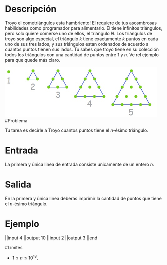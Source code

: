 # Descripción

Troyo el cometriángulos esta hambriento! El requiere de tus asosmbrosas habilidades como programador para alimentarlo. El tiene infinitos triángulos, pero solo quiere comerse uno de ellos, el triángulo $N$. Los triángulos de troyo son algo especial, el triángulo $k$ tiene exactamente $k$ puntos en cada uno de sus tres lados, y sus triángulos estan ordenados de acuerdo a cuantos puntos tienen sus lados. Tu sabes que troyo tiene en su colección todos los triángulos con una cantidad de puntos entre $1$ y $n$. Ve rel ejemplo para que quede más claro.

![holi](triangulin.jpg)
#Problema

Tu tarea es decirle a Troyo cuantos puntos tiene el $n$-ésimo triángulo.

# Entrada

La primera y única linea de entrada consiste unicamente de un entero $n$.

# Salida

En la primera y única linea deberás imprimir la cantidad de puntos que tiene el $n$-ésimo triángulo.

# Ejemplo

||input
4
||output
10
||input
2
||output
3
||end

#Límites

* $1 \leq n \leq 10^{18}$.
